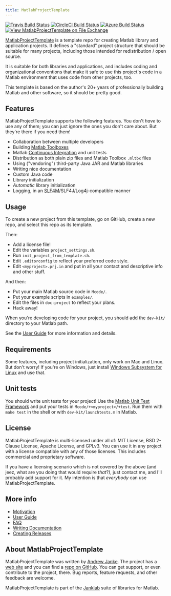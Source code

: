 ```yaml
---
title: MatlabProjectTemplate
---
```


[![Travis Build Status](https://travis-ci.com/janklab/MatlabProjectTemplate.svg?branch=main)](https://travis-ci.com/github/janklab/MatlabProjectTemplate)  [![CircleCI Build Status](https://circleci.com/gh/janklab/MatlabProjectTemplate.svg?style=shield)](https://circleci.com/gh/janklab/MatlabProjectTemplate) [![Azure Build Status](https://dev.azure.com/janklab/MatlabProjectTemplate/_apis/build/status/janklab.MatlabProjectTemplate?branchName=main)](https://dev.azure.com/janklab/MatlabProjectTemplate/_build/latest?definitionId=1&branchName=main) [![View MatlabProjectTemplate on File Exchange](https://www.mathworks.com/matlabcentral/images/matlab-file-exchange.svg)](https://www.mathworks.com/matlabcentral/fileexchange/85840-matlabprojecttemplate)

[MatlabProjectTemplate](https://github.com/janklab/MatlabProjectTemplate) is a template repo for creating Matlab library and application projects. It defines a "standard" project structure that should be suitable for many projects, including those intended for redistribution / open source.

It is suitable for both libraries and applications, and includes coding and organizational conventions that make it safe to use this project's code in a Matlab environment that uses code from other projects, too.

This template is based on the author's 20+ years of professionally building Matlab and other software, so it should be pretty good.

## Features

MatlabProjectTemplate supports the following features. You don't _have_ to use any of them; you can just ignore the ones you don't care about. But they're there if you need them!

* Collaboration between multiple developers
* Building [Matlab Toolboxes](https://www.mathworks.com/help/matlab/matlab_prog/create-and-share-custom-matlab-toolboxes.html)
* Matlab [Continuous Integration](https://www.mathworks.com/solutions/continuous-integration.html) and unit tests
* Distribution as both plain zip files and Matlab Toolbox `.mltbx` files
* Using ("vendoring") third-party Java JAR and Matlab libraries
* Writing nice documentation
* Custom Java code
* Library initialization
* _Automatic_ library initialization
* Logging, in an [SLF4M](https://github.com/janklab/SLF4M)/SLF4J/Log4j-compatible manner

## Usage

To create a new project from this template, go on GitHub, create a new repo, and select this repo as its template.

Then:

* Add a license file!
* Edit the variables `project_settings.sh`.
* Run `init_project_from_template.sh`.
* Edit `.editorconfig` to reflect your preferred code style.
* Edit `<myproject>.prj.in` and put in all your contact and descriptive info and other stuff.

And then:

* Put your main Matlab source code in `Mcode/`.
* Put your example scripts in `examples/`.
* Edit the files in `doc-project` to reflect your plans.
* Hack away!

When you're developing code for your project, you should add the `dev-kit/` directory to your Matlab path.

See the [User Guide](UserGuide.md) for more information and details.

## Requirements

Some features, including project initialization, only work on Mac and Linux. But don't worry! If you're on Windows, just install [Windows Subsystem for Linux](https://docs.microsoft.com/en-us/windows/wsl/install-win10) and use that.

## Unit tests

You should write unit tests for your project! Use the [Matlab Unit Test Framework](https://www.mathworks.com/help/matlab/matlab-unit-test-framework.html) and put your tests in `Mcode/+<myproject>/+test`. Run them with `make test` in the shell or with `dev-kit/launchtests.m` in Matlab.

## License

MatlabProjectTemplate is multi-licensed under all of: MIT License, BSD 2-Clause License, Apache License, and GPLv3. You can use it in any project with a license compatible with any of those licenses. This includes commercial and proprietary software.

If you have a licensing scenario which is not covered by the above (and jeez, what are you doing that would require _that_?), just contact me, and I'll probably add support for it. My intention is that _everybody_ can use MatlabProjectTemplate.

## More info

* [Motivation](Motivation.html)
* [User Guide](UserGuide.html)
* [FAQ](FAQ.html)
* [Writing Documentation](WritingDocumentation.html)
* [Creating Releases](Releasing.html)

## About MatlabProjectTemplate

MatlabProjectTemplate was written by [Andrew Janke](https://apjanke.net). The project has a [web site](https://matlabprojecttemplate.janklab.net) and you can find a [repo on GitHub](https://github.com/janklab/MatlabProjectTemplate). You can get support, or even contribute to the project, there. Bug reports, feature requests, and other feedback are welcome.

MatlabProjectTemplate is part of the [Janklab](https://janklab.net) suite of libraries for Matlab.

